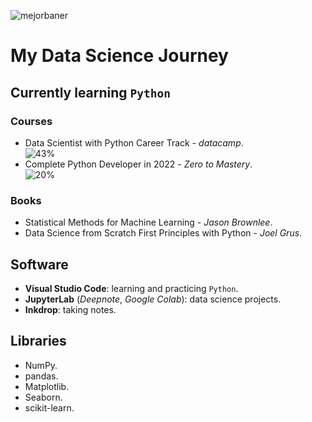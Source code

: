 ![mejorbaner](https://user-images.githubusercontent.com/106767807/171733402-2f997c5d-6137-41d4-9809-b92d11cbfc06.PNG)

# My Data Science Journey

## Currently learning `Python`

### Courses
* Data Scientist with Python Career Track - _datacamp_.  
![43%](https://progress-bar.dev/43) 
* Complete Python Developer in 2022 - _Zero to Mastery_.  
![20%](https://progress-bar.dev/20)

### Books
* Statistical Methods for Machine Learning - _Jason Brownlee_.
* Data Science from Scratch First Principles with Python - _Joel Grus_.

## Software
* **Visual Studio Code**: learning and practicing `Python`.
* **JupyterLab** (_Deepnote_, _Google Colab_): data science projects.
* **Inkdrop**: taking notes.

## Libraries

* NumPy.
* pandas.
* Matplotlib.
* Seaborn.
* scikit-learn.




